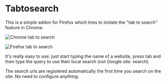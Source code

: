 # Tabtosearch

This is a simple addon for Firefox which tries to imitate the "tab to search" feature in Chrome.

![Chrome tab to search](https://github.com/gjulianm/tabtosearch/raw/master/img/ChromeTabToSearch.png "Chrome tab to search in URL bar.")

![Firefox tab to search](https://github.com/gjulianm/tabtosearch/raw/master/img/FirefoxTabToSearch.png "Firefox tab to search in URL bar with the plugin.")


It's really easy to use: just start typing the name of a website, press tab and then type the query to use their local search (not Google _site:_ search).

The search urls are registered automatically the first time you search on the site. No need to configure anything.
